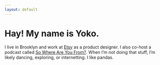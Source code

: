 ```yaml
---
layout: default
---
```


<h1 class="headline">Hay! My name is Yoko.</h1>

<p class="headline-smaller">I live in Brooklyn and work at <a href="https://etsy.com">Etsy</a> as a product designer. I also co-host a podcast called <a href="https://swayfpodcast.com">So Where Are You From?</a>. When I’m not doing that stuff, I’m likely dancing, exploring, or internetting. I like pandas.</p>
